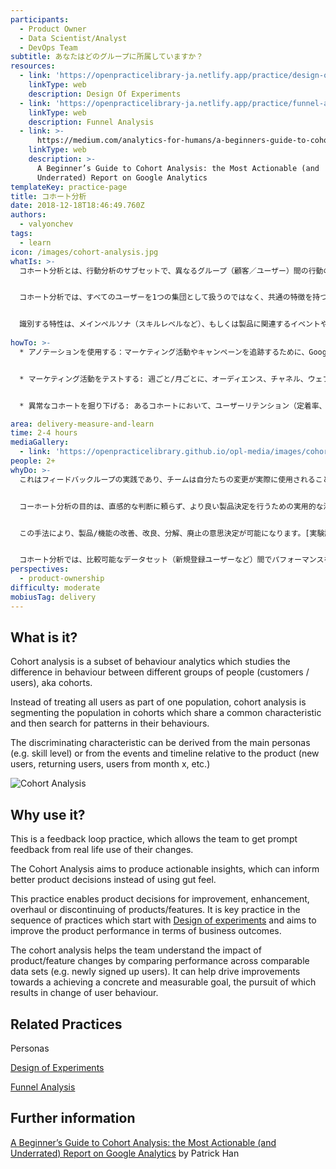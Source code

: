 ```yaml
---
participants:
  - Product Owner
  - Data Scientist/Analyst
  - DevOps Team
subtitle: あなたはどのグループに所属していますか？
resources:
  - link: 'https://openpracticelibrary-ja.netlify.app/practice/design-of-experiments/'
    linkType: web
    description: Design Of Experiments
  - link: 'https://openpracticelibrary-ja.netlify.app/practice/funnel-analysis/'
    linkType: web
    description: Funnel Analysis
  - link: >-
      https://medium.com/analytics-for-humans/a-beginners-guide-to-cohort-analysis-the-most-actionable-and-underrated-report-on-google-c0797d826bf4
    linkType: web
    description: >-
      A Beginner’s Guide to Cohort Analysis: the Most Actionable (and
      Underrated) Report on Google Analytics
templateKey: practice-page
title: コホート分析
date: 2018-12-18T18:46:49.760Z
authors:
  - valyonchev
tags:
  - learn
icon: /images/cohort-analysis.jpg
whatIs: >-
  コホート分析とは、行動分析のサブセットで、異なるグループ（顧客／ユーザー）間の行動の違いを研究するもので、単に「コホート」とも呼ばれます。


  コホート分析では、すべてのユーザーを1つの集団として扱うのではなく、共通の特徴を持つコホートで集団をセグメント化し、その行動パターンを探索します。


  識別する特性は、メインペルソナ（スキルレベルなど）、もしくは製品に関連するイベントや時系列（新規ユーザー、リピーター、x月からのユーザーなど）から導き出せます。
  
howTo: >-
  * アノテーションを使用する：マーケティング活動やキャンペーンを追跡するために、Google Analyticsのアノテーションやマーケティングカレンダーを使い始めましょう。これにより、コホート分析レポートを含むGoogle Analyticsレポートで、マーケティング施策の影響を確認することができます。


  * マーケティング活動をテストする: 週ごと/月ごとに、オーディエンス、チャネル、ウェブサイトのデザインをテストする実験を始めます（例：1ヶ月に1つのマーケティングチャネルをテストする）。そして、毎週1日30分、コホート分析レポートを見て、これらのテストの結果を確認する時間を設けます。


  * 異常なコホートを掘り下げる: あるコホートにおいて、ユーザーリテンション（定着率、継続率）などの指標に大幅な増減が見られる場合、マーケティングカレンダーを確認し、どのような変化が指標の変化を促しているのかを特定します。これらのコホートをカスタムセグメント化し、彼らの行動をより深く掘り下げます。

area: delivery-measure-and-learn
time: 2-4 hours
mediaGallery:
  - link: 'https://openpracticelibrary.github.io/opl-media/images/cohort-analysis.jpg'
people: 2+
whyDo: >-
  これはフィードバックループの実践であり、チームは自分たちの変更が実際に使用されることで迅速なフィードバックを得ることができるのです。


  コーホート分析の目的は、直感的な判断に頼らず、より良い製品決定を行うための実用的な洞察を得ることです。


  この手法により、製品/機能の改善、改良、分解、廃止の意思決定が可能になります。[実験計画法](https://openpracticelibrary-ja.netlify.app/practice/design-of-experiments/)から始まる一連のプラクティスの中で重要なプラクティスであり、ビジネス成果の観点から製品性能を向上させることを目的としています。


  コホート分析では、比較可能なデータセット（新規登録ユーザーなど）間でパフォーマンスを比較することにより、製品/機能の変更の影響を理解することができます。具体的で測定可能な目標を達成し、その達成によってユーザーの行動を変化させるために、改善を促進することができます。
perspectives:
  - product-ownership
difficulty: moderate
mobiusTag: delivery
---
```

## What is it?

Cohort analysis is a subset of behaviour analytics which studies the difference in behaviour between different groups of people (customers / users), aka cohorts.

Instead of treating all users as part of one population, cohort analysis is segmenting the population in cohorts which share a common characteristic and then search for patterns in their behaviours.

The discriminating characteristic can be derived from the main personas (e.g. skill level) or from the events and timeline relative to the product (new users, returning users, users from month x, etc.)

![Cohort Analysis](/images/cohort-analysis.jpg "Cohort Analysis")

## Why use it?

This is a feedback loop practice, which allows the team to get prompt feedback from real life use of their changes.

The Cohort Analysis aims to produce actionable insights, which can inform better product decisions instead of using gut feel.

This practice enables product decisions for improvement, enhancement, overhaul or discontinuing of products/features. It is key practice in the sequence of practices which start with [Design of experiments](https://openpracticelibrary-ja.netlify.app/practice/design-of-experiments/) and aims to improve the product performance in terms of business outcomes.

The cohort analysis helps the team understand the impact of product/feature changes by comparing performance across comparable data sets (e.g. newly signed up users). It can help drive improvements towards a achieving a concrete and measurable goal, the pursuit of which results in change of user behaviour.

## Related Practices

Personas

[Design of Experiments](https://openpracticelibrary-ja.netlify.app/practice/design-of-experiments/)

[Funnel Analysis](https://openpracticelibrary-ja.netlify.app/practice/funnel-analysis/)

## Further information

[A Beginner’s Guide to Cohort Analysis: the Most Actionable (and Underrated) Report on Google Analytics](https://medium.com/analytics-for-humans/a-beginners-guide-to-cohort-analysis-the-most-actionable-and-underrated-report-on-google-c0797d826bf4) by Patrick Han
